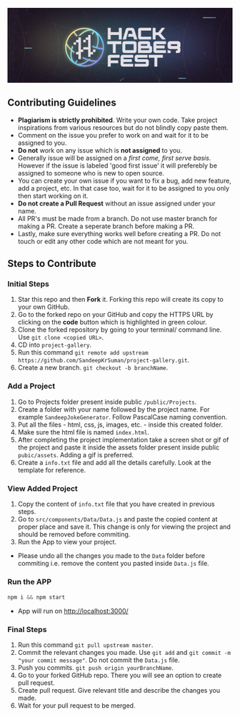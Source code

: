 ![hacktoberfest-banner](./public/assets/hacktoberfest2022.jpg)

## Contributing Guidelines

- **Plagiarism is strictly prohibited**. Write your own code. Take project inspirations from various resources but do not blindly copy paste them.
- Comment on the issue you prefer to work on and wait for it to be assigned to you.
- **Do not** work on any issue which is **not assigned** to you.
- Generally issue will be assigned on a _first come, first serve basis_. However if the issue is labeled 'good first issue' it will preferebly be assigned to someone who is new to open source.
- You can create your own issue if you want to fix a bug, add new feature, add a project, etc. In that case too, wait for it to be assigned to you only then start working on it.
- **Do not create a Pull Request** without an issue assigned under your name.
- All PR's must be made from a branch. Do not use master branch for making a PR. Create a seperate branch before making a PR.
- Lastly, make sure everything works well before creating a PR. Do not touch or edit any other code which are not meant for you.

## Steps to Contribute

### Initial Steps

1. Star this repo and then **Fork** it. Forking this repo will create its copy to your own GitHub.
2. Go to the forked repo on your GitHub and copy the HTTPS URL by clicking on the **code** button which is highlighted in green colour.
3. Clone the forked repository by going to your terminal/ command line. Use `git clone <copied URL>`.
4. CD into `project-gallery`.
5. Run this command `git remote add upstream https://github.com/SandeepKrSuman/project-gallery.git`.
6. Create a new branch. `git checkout -b branchName`.

### Add a Project

1. Go to Projects folder present inside public `/public/Projects`.
2. Create a folder with your name followed by the project name. For example `SandeepJokeGenerator`. Follow PascalCase naming convention.
3. Put all the files - html, css, js, images, etc. - inside this created folder.
4. Make sure the html file is named `index.html`.
5. After completing the project implementation take a screen shot or gif of the project and paste it inside the assets folder present inside public `pubic/assets`. Adding a gif is preferred.
6. Create a `info.txt` file and add all the details carefully. Look at the template for reference.

### View Added Project

1. Copy the content of `info.txt` file that you have created in previous steps.
2. Go to `src/components/Data/Data.js` and paste the copied content at proper place and save it. This change is only for viewing the project and should be removed before commiting.
3. Run the App to view your project.

- Please undo all the changes you made to the `Data` folder before commiting i.e. remove the content you pasted inside `Data.js` file.

### Run the APP

```javascript
npm i && npm start
```

- App will run on <http://localhost:3000/>

### Final Steps

1. Run this command `git pull upstream master`.
2. Commit the relevant changes you made. Use `git add` and `git commit -m "your commit message"`. Do not commit the `Data.js` file.
3. Push you commits. `git push origin yourBranchName`.
4. Go to your forked GitHub repo. There you will see an option to create pull request.
5. Create pull request. Give relevant title and describe the changes you made.
6. Wait for your pull request to be merged.
